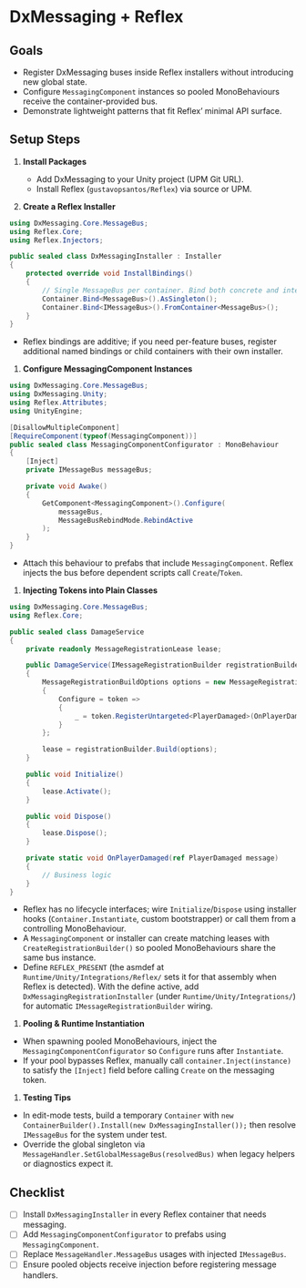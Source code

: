 # DxMessaging + Reflex

## Goals

- Register DxMessaging buses inside Reflex installers without introducing new global state.
- Configure `MessagingComponent` instances so pooled MonoBehaviours receive the container-provided bus.
- Demonstrate lightweight patterns that fit Reflex’ minimal API surface.

## Setup Steps

1. **Install Packages**
   - Add DxMessaging to your Unity project (UPM Git URL).
   - Install Reflex (`gustavopsantos/Reflex`) via source or UPM.

1. **Create a Reflex Installer**

```csharp
using DxMessaging.Core.MessageBus;
using Reflex.Core;
using Reflex.Injectors;

public sealed class DxMessagingInstaller : Installer
{
    protected override void InstallBindings()
    {
        // Single MessageBus per container. Bind both concrete and interface.
        Container.Bind<MessageBus>().AsSingleton();
        Container.Bind<IMessageBus>().FromContainer<MessageBus>();
    }
}
```

- Reflex bindings are additive; if you need per-feature buses, register additional named bindings or child containers with their own installer.

1. **Configure MessagingComponent Instances**

```csharp
using DxMessaging.Core.MessageBus;
using DxMessaging.Unity;
using Reflex.Attributes;
using UnityEngine;

[DisallowMultipleComponent]
[RequireComponent(typeof(MessagingComponent))]
public sealed class MessagingComponentConfigurator : MonoBehaviour
{
    [Inject]
    private IMessageBus messageBus;

    private void Awake()
    {
        GetComponent<MessagingComponent>().Configure(
            messageBus,
            MessageBusRebindMode.RebindActive
        );
    }
}
```

- Attach this behaviour to prefabs that include `MessagingComponent`. Reflex injects the bus before dependent scripts call `Create`/`Token`.

1. **Injecting Tokens into Plain Classes**

```csharp
using DxMessaging.Core.MessageBus;
using Reflex.Core;

public sealed class DamageService
{
    private readonly MessageRegistrationLease lease;

    public DamageService(IMessageRegistrationBuilder registrationBuilder)
    {
        MessageRegistrationBuildOptions options = new MessageRegistrationBuildOptions
        {
            Configure = token =>
            {
                _ = token.RegisterUntargeted<PlayerDamaged>(OnPlayerDamaged);
            }
        };

        lease = registrationBuilder.Build(options);
    }

    public void Initialize()
    {
        lease.Activate();
    }

    public void Dispose()
    {
        lease.Dispose();
    }

    private static void OnPlayerDamaged(ref PlayerDamaged message)
    {
        // Business logic
    }
}
```

- Reflex has no lifecycle interfaces; wire `Initialize`/`Dispose` using installer hooks (`Container.Instantiate`, custom bootstrapper) or call them from a controlling MonoBehaviour.
- A `MessagingComponent` or installer can create matching leases with `CreateRegistrationBuilder()` so pooled MonoBehaviours share the same bus instance.
- Define `REFLEX_PRESENT` (the asmdef at `Runtime/Unity/Integrations/Reflex/` sets it for that assembly when Reflex is detected). With the define active, add `DxMessagingRegistrationInstaller` (under `Runtime/Unity/Integrations/`) for automatic `IMessageRegistrationBuilder` wiring.

1. **Pooling & Runtime Instantiation**

- When spawning pooled MonoBehaviours, inject the `MessagingComponentConfigurator` so `Configure` runs after `Instantiate`.
- If your pool bypasses Reflex, manually call `container.Inject(instance)` to satisfy the `[Inject]` field before calling `Create` on the messaging token.

1. **Testing Tips**

- In edit-mode tests, build a temporary `Container` with `new ContainerBuilder().Install(new DxMessagingInstaller());` then resolve `IMessageBus` for the system under test.
- Override the global singleton via `MessageHandler.SetGlobalMessageBus(resolvedBus)` when legacy helpers or diagnostics expect it.

## Checklist

- [ ] Install `DxMessagingInstaller` in every Reflex container that needs messaging.
- [ ] Add `MessagingComponentConfigurator` to prefabs using `MessagingComponent`.
- [ ] Replace `MessageHandler.MessageBus` usages with injected `IMessageBus`.
- [ ] Ensure pooled objects receive injection before registering message handlers.

